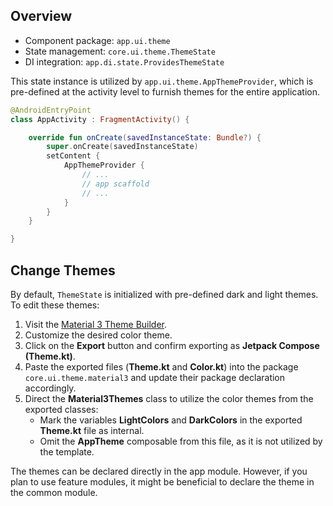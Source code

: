 ## Overview

- Component package: `app.ui.theme`
- State management: `core.ui.theme.ThemeState`
- DI integration: `app.di.state.ProvidesThemeState`

This state instance is utilized by `app.ui.theme.AppThemeProvider`, which is pre-defined at the activity level to furnish themes for the entire application.

```kotlin
@AndroidEntryPoint
class AppActivity : FragmentActivity() {

    override fun onCreate(savedInstanceState: Bundle?) {
        super.onCreate(savedInstanceState)
        setContent {
            AppThemeProvider {
                // ...
                // app scaffold
                // ...
            }
        }
    }

}
```

## Change Themes

By default, `ThemeState` is initialized with pre-defined dark and light themes. To edit these themes:

1. Visit the [Material 3 Theme Builder](https://m3.material.io/theme-builder#/custom).
2. Customize the desired color theme.
3. Click on the **Export** button and confirm exporting as **Jetpack Compose (Theme.kt)**.
4. Paste the exported files (**Theme.kt** and **Color.kt**) into the package `core.ui.theme.material3` and update their package declaration accordingly.
5. Direct the **Material3Themes** class to utilize the color themes from the exported classes:
   - Mark the variables **LightColors** and **DarkColors** in the exported **Theme.kt** file as internal.
   - Omit the **AppTheme** composable from this file, as it is not utilized by the template.

The themes can be declared directly in the app module. However, if you plan to use feature modules, it might be beneficial to declare the theme in the common module.
